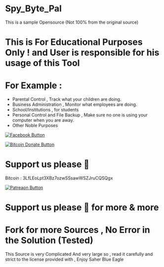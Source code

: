 # Spy_Byte_Pal
This is a sample Opensource (Not 100% from the original source)
# This is For Educational Purposes Only ! and User is responsible for his usage of this Tool

# For Example : 
- Parental Control , Track what your children are doing.
- Business Administration , Monitor what employees are doing.
- School/Institutions , for students
- Personal Control and File Backup , Make sure no one is using your computer when you are away.
- Other Noble Purposes

[![Facebook Button](https://raw.githubusercontent.com/SaherBlueEagle/XPR-2020-Free/master/facebook_button.png)](https://www.facebook.com/NsBleeD/posts/)

[![Bitcoin Donate Button](https://raw.githubusercontent.com/SaherBlueEagle/XPR-2020-Free/master/Bitcoin-Donate-button.png)](https://www.facebook.com/NsBleeD/posts/)
# Support us please 🥰  
Bitcoin : 3LfLEoLpt3XBz7ozwSSsawWSZJruCQSQgx

[![Patreaon Button](https://raw.githubusercontent.com/SaherBlueEagle/XPR-2020-Free/master/patreon_button2.png)](https://www.patreon.com/BlueEagle)
# Support us please 🥰 for more & more  

# Fork for more Sources , No Error in the Solution (Tested)
This Source is very Complicated And very large so , read it carefully and 
strict to the license provided with , Enjoy 
Saher Blue Eagle
